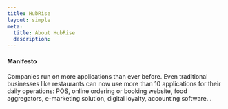 ```yaml
---
title: HubRise
layout: simple
meta:
  title: About HubRise
  description:
---
```


#### Manifesto

Companies run on more applications than ever before. Even traditional businesses like restaurants can now use more than 10 applications for their daily operations: POS, online ordering or booking website, food aggregators, e-marketing solution, digital loyalty, accounting software…
